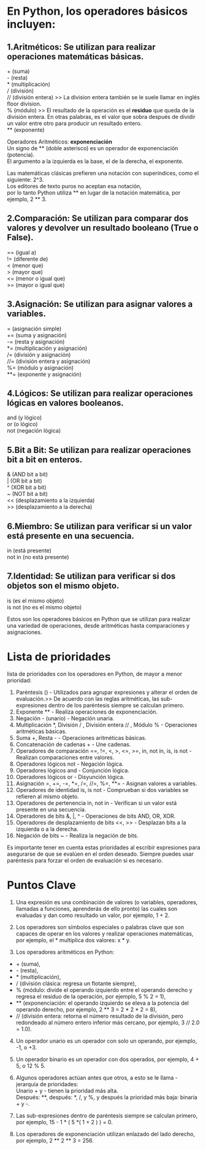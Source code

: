 # En Python, los operadores básicos incluyen:

## 1.Aritméticos: Se utilizan para realizar operaciones matemáticas básicas.

\+ (suma)  
\-  (resta)  
\* (multiplicación)  
\/ (división)  
\// (división entera) >> La division entera también se le suele llamar en inglés floor division.    
\% (módulo) >> El resultado de la operación es el **residuo** que queda de la división entera. En otras palabras, es el valor que sobra después de dividir un valor entre otro para producir un resultado entero.  
\** (exponente)  

Operadores Aritméticos: **exponenciación**  
Un signo de ** (doble asterisco) es un operador de exponenciación (potencia).   
El argumento a la izquierda es la base, el de la derecha, el exponente.  

Las matemáticas clásicas prefieren una notación con superíndices, como el siguiente: 2^3.     
Los editores de texto puros no aceptan esa notación,   
por lo tanto Python utiliza ** en lugar de la notación matemática, por ejemplo, 2 ** 3.  

## 2.Comparación: Se utilizan para comparar dos valores y devolver un resultado booleano (True o False).

\== (igual a)  
\!= (diferente de)  
\< (menor que)  
\> (mayor que)  
\<= (menor o igual que)  
\>= (mayor o igual que)  

## 3.Asignación: Se utilizan para asignar valores a variables.

\= (asignación simple)  
\+= (suma y asignación)  
\-= (resta y asignación)  
\*= (multiplicación y asignación)  
\/= (división y asignación)  
\//= (división entera y asignación)  
\%= (módulo y asignación)  
\**= (exponente y asignación)  

## 4.Lógicos: Se utilizan para realizar operaciones lógicas en valores booleanos.

and (y lógico)  
or (o lógico)  
not (negación lógica)  

## 5.Bit a Bit: Se utilizan para realizar operaciones bit a bit en enteros.

\& (AND bit a bit)  
\| (OR bit a bit)  
\^ (XOR bit a bit)  
\~ (NOT bit a bit)  
\<< (desplazamiento a la izquierda)  
\>> (desplazamiento a la derecha)  

## 6.Miembro: Se utilizan para verificar si un valor está presente en una secuencia.

in (está presente)  
not in (no está presente)  

## 7.Identidad: Se utilizan para verificar si dos objetos son el mismo objeto.

is (es el mismo objeto)  
is not (no es el mismo objeto)  

Estos son los operadores básicos en Python que se utilizan para realizar una variedad de operaciones, desde aritméticas hasta comparaciones y asignaciones.

# Lista de prioridades  

lista de prioridades con los operadores en Python, de mayor a menor prioridad:

1. Paréntesis () - Utilizados para agrupar expresiones y alterar el orden de evaluación.>> De acuerdo con las reglas aritméticas, las sub-expresiones dentro de los paréntesis siempre se calculan primero.
2. Exponente ** - Realiza operaciones de exponenciación.  
3. Negación - (unario) - Negación unaria.  
4. Multiplicación *,   División /  , División entera //  , Módulo % - Operaciones aritméticas básicas.  
5. Suma +, Resta - - Operaciones aritméticas básicas.  
6. Concatenación de cadenas + - Une cadenas.  
7. Operadores de comparación ==, !=, <, >, <=, >=, in, not in, is, is not - Realizan comparaciones entre valores.  
8. Operadores lógicos not - Negación lógica.  
9. Operadores lógicos and - Conjunción lógica.  
10. Operadores lógicos or - Disyunción lógica.  
11. Asignación =, +=, -=, *=, /=, //=, %=, **= - Asignan valores a variables.  
12. Operadores de identidad is, is not - Comprueban si dos variables se refieren al mismo objeto.  
13. Operadores de pertenencia in, not in - Verifican si un valor está presente en una secuencia.  
14. Operadores de bits &, |, ^ - Operaciones de bits AND, OR, XOR.  
15. Operadores de desplazamiento de bits <<, >> - Desplazan bits a la izquierda o a la derecha.  
16. Negación de bits ~ - Realiza la negación de bits.  

Es importante tener en cuenta estas prioridades al escribir expresiones para asegurarse de que se evalúen en el orden deseado. Siempre puedes usar paréntesis para forzar el orden de evaluación si es necesario.

# Puntos Clave

1. Una expresión es una combinación de valores (o variables, operadores, llamadas a funciones, aprenderás de ello pronto) las cuales son evaluadas y dan como resultado un valor, por ejemplo, 1 + 2.

2. Los operadores son símbolos especiales o palabras clave que son capaces de operar en los valores y realizar operaciones matemáticas, por ejemplo, el * multiplica dos valores: x * y.

3. Los operadores aritméticos en Python:   
* \+ (suma),
* \- (resta),   
* \* (multiplicación),  
* \/ (división clásica: regresa un flotante siempre),  
* \% (módulo: divide el operando izquierdo entre el operando derecho y regresa el residuo de la operación, por ejemplo, 5 % 2 = 1),   
* \** (exponenciación: el operando izquierdo se eleva a la potencia del operando derecho, por ejemplo, 2 ** 3 = 2 * 2 * 2 = 8),   
* \// (división entera: retorna el número resultado de la división, pero redondeado al número entero inferior más cercano, por ejemplo, 3 // 2.0 = 1.0).

4. Un operador unario es un operador con solo un operando, por ejemplo, -1, o +3.

5. Un operador binario es un operador con dos operados, por ejemplo, 4 + 5, o 12 % 5.

6. Algunos operadores actúan antes que otros, a esto se le llama - jerarquía de prioridades:   
   Unario + y - tienen la prioridad más alta.   
   Después: **, después: *, /, y %, y después la prioridad más baja: binaria + y -.  

7. Las sub-expresiones dentro de paréntesis siempre se calculan primero, por ejemplo,  15 - 1 * ( 5 *( 1 + 2 ) ) = 0.

8. Los operadores de exponenciación utilizan enlazado del lado derecho, por ejemplo, 2 ** 2 ** 3 = 256.